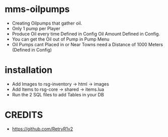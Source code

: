 # mms-oilpumps

- Creating Oilpumps that gather oil.
- Only 1 pump per Player
- Produce Oil every time Defined in Config Oil Amount Defined in Config.
- You can get the Oil out of Pump in Pump Menu
- Oil Pumps cant Placed in or Near Towns need a Distance of 1000 Meters (Defined in Config)

# installation 

- Add Images to rsg-inventory -> html -> images
- Add Items to rsg-core -> shared -> items.lua
- Run the 2 SQL files to add Tables in your DB

# CREDITS

- https://github.com/RetryR1v2 